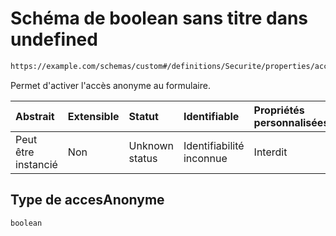 # Schéma de boolean sans titre dans undefined

```txt
https://example.com/schemas/custom#/definitions/Securite/properties/accesAnonyme
```

Permet d'activer l'accès anonyme au formulaire.

| Abstrait            | Extensible | Statut         | Identifiable             | Propriétés personnalisées | Propriétés Additionnelles | Limites d'accès | Défini dans                                                                        |
| :------------------ | :--------- | :------------- | :----------------------- | :------------------------ | :------------------------ | :-------------- | :--------------------------------------------------------------------------------- |
| Peut être instancié | Non        | Unknown status | Identifiabilité inconnue | Interdit                  | Autorisé                  | aucun           | [FRW.form.schema.json\*](../out/FRW.form.schema.json "ouvrir le schéma d'origine") |

## Type de accesAnonyme

`boolean`
